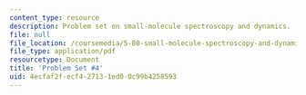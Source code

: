 ```yaml
---
content_type: resource
description: Problem set on small-molecule spectroscopy and dynamics.
file: null
file_location: /coursemedia/5-80-small-molecule-spectroscopy-and-dynamics-fall-2008/4ecfaf2fecf427131ed00c99b4258593_ps4_1985.pdf
file_type: application/pdf
resourcetype: Document
title: 'Problem Set #4'
uid: 4ecfaf2f-ecf4-2713-1ed0-0c99b4258593
---
```

